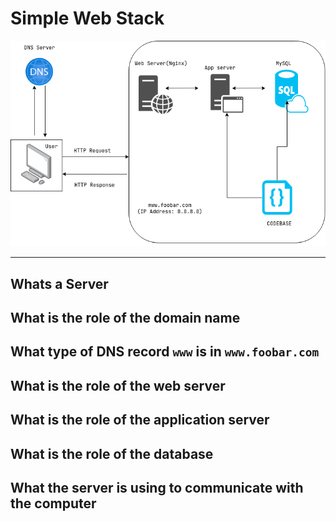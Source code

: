 # Simple Web Stack

![Simple web stack](./0-simple_web_stack.drawio.png)

---

## Whats a Server

## What is the role of the domain name

## What type of DNS record `www` is in `www.foobar.com`

## What is the role of the web server

## What is the role of the application server

## What is the role of the database

## What the server is using to communicate with the computer
